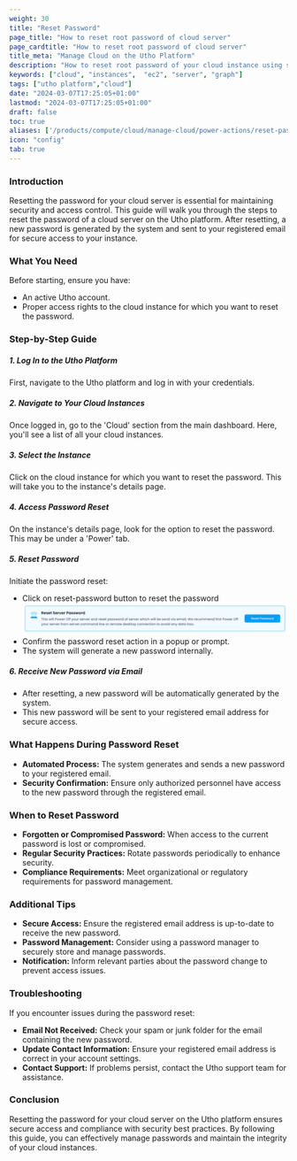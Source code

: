 ```yaml
---
weight: 30
title: "Reset Password"
page_title: "How to reset root password of cloud server"
page_cardtitle: "How to reset root password of cloud server"
title_meta: "Manage Cloud on the Utho Platform"
description: "How to reset root password of your cloud instance using simply clicks on utho platform"
keywords: ["cloud", "instances",  "ec2", "server", "graph"]
tags: ["utho platform","cloud"]
date: "2024-03-07T17:25:05+01:00"
lastmod: "2024-03-07T17:25:05+01:00"
draft: false
toc: true
aliases: ['/products/compute/cloud/manage-cloud/power-actions/reset-password']
icon: "config"
tab: true
---
```

### Introduction

Resetting the password for your cloud server is essential for maintaining security and access control. This guide will walk you through the steps to reset the password of a cloud server on the Utho platform. After resetting, a new password is generated by the system and sent to your registered email for secure access to your instance.

### What You Need

Before starting, ensure you have:

* An active Utho account.
* Proper access rights to the cloud instance for which you want to reset the password.

### Step-by-Step Guide

##### 1. Log In to the Utho Platform

First, navigate to the Utho platform and log in with your credentials.

##### 2. Navigate to Your Cloud Instances

Once logged in, go to the 'Cloud' section from the main dashboard. Here, you'll see a list of all your cloud instances.

##### 3. Select the Instance

Click on the cloud instance for which you want to reset the password. This will take you to the instance's details page.

##### 4. Access Password Reset

On the instance's details page, look for the option to reset the password. This may be under a 'Power' tab.

##### 5. Reset Password

Initiate the password reset:

* Click on reset-password button to reset the password![1719312791207](image/index/1719312791207.png)
* Confirm the password reset action in a popup or prompt.
* The system will generate a new password internally.

##### 6. Receive New Password via Email

* After resetting, a new password will be automatically generated by the system.
* This new password will be sent to your registered email address for secure access.

### What Happens During Password Reset

* **Automated Process:** The system generates and sends a new password to your registered email.
* **Security Confirmation:** Ensure only authorized personnel have access to the new password through the registered email.

### When to Reset Password

* **Forgotten or Compromised Password:** When access to the current password is lost or compromised.
* **Regular Security Practices:** Rotate passwords periodically to enhance security.
* **Compliance Requirements:** Meet organizational or regulatory requirements for password management.

### Additional Tips

* **Secure Access:** Ensure the registered email address is up-to-date to receive the new password.
* **Password Management:** Consider using a password manager to securely store and manage passwords.
* **Notification:** Inform relevant parties about the password change to prevent access issues.

### Troubleshooting

If you encounter issues during the password reset:

* **Email Not Received:** Check your spam or junk folder for the email containing the new password.
* **Update Contact Information:** Ensure your registered email address is correct in your account settings.
* **Contact Support:** If problems persist, contact the Utho support team for assistance.

### Conclusion

Resetting the password for your cloud server on the Utho platform ensures secure access and compliance with security best practices. By following this guide, you can effectively manage passwords and maintain the integrity of your cloud instances.

